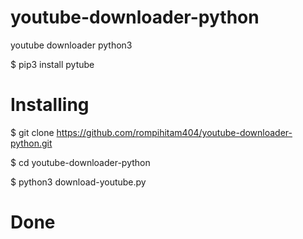 # youtube-downloader-python
youtube downloader python3

$ pip3 install pytube

# Installing 
$ git clone https://github.com/rompihitam404/youtube-downloader-python.git

$ cd youtube-downloader-python

$ python3 download-youtube.py

# Done
